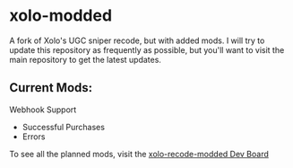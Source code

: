 # xolo-modded
A fork of Xolo's UGC sniper recode, but with added mods. I will try to update this repository as frequently as possible, but you'll want to visit the main repository to get the latest updates.

## Current Mods:
Webhook Support
- Successful Purchases
- Errors

To see all the planned mods, visit the [xolo-recode-modded Dev Board](https://github.com/users/bestadamdagoat/projects/6)